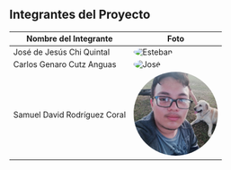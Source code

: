 
## Integrantes del Proyecto

| Nombre del Integrante | Foto |
|----------------------|------|
| José de Jesús Chi Quintal | <img src="assets/Jose.jpeg" alt="Esteban" width="150" height="150" style="border-radius: 50%; object-fit: cover;"> |
| Carlos Genaro Cutz Anguas | <img src="assets/Genaro.jpeg" alt="José" width="150" height="150" style="border-radius: 50%; object-fit: cover;"> |
| Samuel David Rodríguez Coral| <img src="assets/Samuel.jpeg" alt="Ángel" width="150" height="150" style="border-radius: 50%; object-fit: cover;"> |


